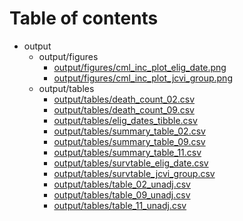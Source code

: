 # Table of contents

* output
  * output/figures
    * [output/figures/cml_inc_plot_elig_date.png](output/figures/cml_inc_plot_elig_date.png)
    * [output/figures/cml_inc_plot_jcvi_group.png](output/figures/cml_inc_plot_jcvi_group.png)
  * output/tables
    * [output/tables/death_count_02.csv](output/tables/death_count_02.csv)
    * [output/tables/death_count_09.csv](output/tables/death_count_09.csv)
    * [output/tables/elig_dates_tibble.csv](output/tables/elig_dates_tibble.csv)
    * [output/tables/summary_table_02.csv](output/tables/summary_table_02.csv)
    * [output/tables/summary_table_09.csv](output/tables/summary_table_09.csv)
    * [output/tables/summary_table_11.csv](output/tables/summary_table_11.csv)
    * [output/tables/survtable_elig_date.csv](output/tables/survtable_elig_date.csv)
    * [output/tables/survtable_jcvi_group.csv](output/tables/survtable_jcvi_group.csv)
    * [output/tables/table_02_unadj.csv](output/tables/table_02_unadj.csv)
    * [output/tables/table_09_unadj.csv](output/tables/table_09_unadj.csv)
    * [output/tables/table_11_unadj.csv](output/tables/table_11_unadj.csv)
